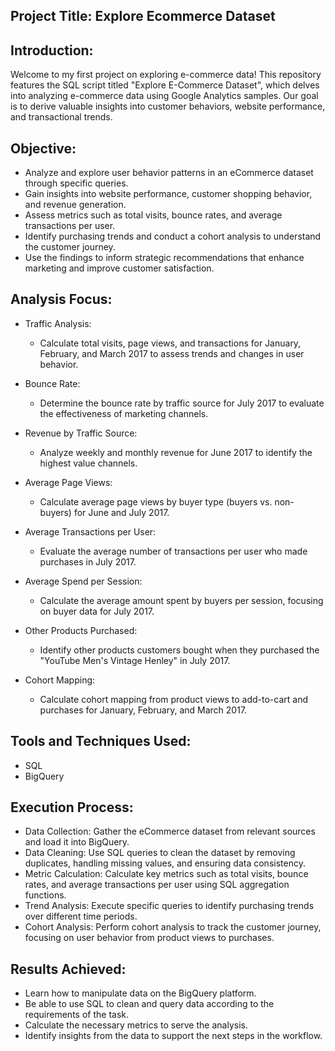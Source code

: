 ## Project Title: Explore Ecommerce Dataset
## Introduction: 

Welcome to my first project on exploring e-commerce data! This repository features the SQL script titled "Explore E-Commerce Dataset", which delves into analyzing e-commerce data using Google Analytics samples. Our goal is to derive valuable insights into customer behaviors, website performance, and transactional trends.

## Objective: 
- Analyze and explore user behavior patterns in an eCommerce dataset through specific queries. 
- Gain insights into website performance, customer shopping behavior, and revenue generation.
- Assess metrics such as total visits, bounce rates, and average transactions per user.
- Identify purchasing trends and conduct a cohort analysis to understand the customer journey.
- Use the findings to inform strategic recommendations that enhance marketing and improve customer satisfaction.

## Analysis Focus:

- Traffic Analysis:

  - Calculate total visits, page views, and transactions for January, February, and March 2017 to assess trends and changes in user behavior.
- Bounce Rate:

  - Determine the bounce rate by traffic source for July 2017 to evaluate the effectiveness of marketing channels.
- Revenue by Traffic Source:

  - Analyze weekly and monthly revenue for June 2017 to identify the highest value channels.
- Average Page Views:

  - Calculate average page views by buyer type (buyers vs. non-buyers) for June and July 2017.
- Average Transactions per User:

  - Evaluate the average number of transactions per user who made purchases in July 2017.
- Average Spend per Session:

  - Calculate the average amount spent by buyers per session, focusing on buyer data for July 2017.
- Other Products Purchased:

  - Identify other products customers bought when they purchased the "YouTube Men's Vintage Henley" in July 2017.
- Cohort Mapping:

  - Calculate cohort mapping from product views to add-to-cart and purchases for January, February, and March 2017.

## Tools and Techniques Used: 

- SQL
- BigQuery

## Execution Process: 
- Data Collection: Gather the eCommerce dataset from relevant sources and load it into BigQuery.
- Data Cleaning: Use SQL queries to clean the dataset by removing duplicates, handling missing values, and ensuring data consistency.
- Metric Calculation: Calculate key metrics such as total visits, bounce rates, and average transactions per user using SQL aggregation functions.
- Trend Analysis: Execute specific queries to identify purchasing trends over different time periods.
- Cohort Analysis: Perform cohort analysis to track the customer journey, focusing on user behavior from product views to purchases.

## Results Achieved: 
- Learn how to manipulate data on the BigQuery platform.
- Be able to use SQL to clean and query data according to the requirements of the task.
- Calculate the necessary metrics to serve the analysis.
- Identify insights from the data to support the next steps in the workflow.
